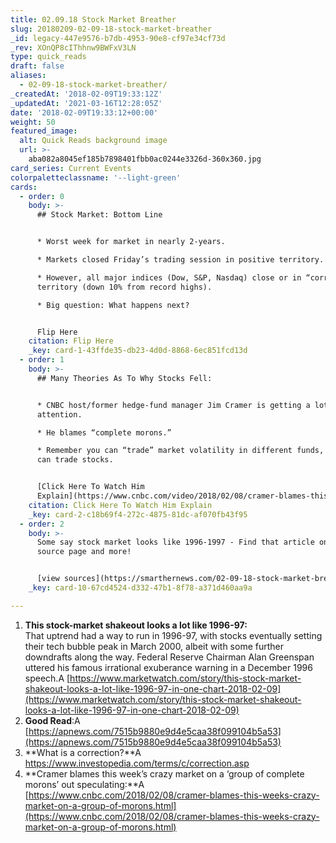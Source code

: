```yaml
---
title: 02.09.18 Stock Market Breather
slug: 20180209-02-09-18-stock-market-breather
_id: legacy-447e9576-b7db-4953-90e8-cf97e34cf73d
_rev: XOnQP8cIThhnw9BWFxV3LN
type: quick_reads
draft: false
aliases:
  - 02-09-18-stock-market-breather/
_createdAt: '2018-02-09T19:33:12Z'
_updatedAt: '2021-03-16T12:28:05Z'
date: '2018-02-09T19:33:12+00:00'
weight: 50
featured_image:
  alt: Quick Reads background image
  url: >-
    aba082a8045ef185b7898401fbb0ac0244e3326d-360x360.jpg
card_series: Current Events
colorpaletteclassname: '--light-green'
cards:
  - order: 0
    body: >-
      ## Stock Market: Bottom Line


      * Worst week for market in nearly 2-years.

      * Markets closed Friday’s trading session in positive territory.

      * However, all major indices (Dow, S&P, Nasdaq) close or in “correction”
      territory (down 10% from record highs).

      * Big question: What happens next?


      Flip Here
    citation: Flip Here
    _key: card-1-43ffde35-db23-4d0d-8868-6ec851fcd13d
  - order: 1
    body: >-
      ## Many Theories As To Why Stocks Fell:


      * CNBC host/former hedge-fund manager Jim Cramer is getting a lot of
      attention.

      * He blames “complete morons.”

      * Remember you can “trade” market volatility in different funds, like you
      can trade stocks.


      [Click Here To Watch Him
      Explain](https://www.cnbc.com/video/2018/02/08/cramer-blames-this-weeks-crazy-market-on-a-group-of-complete-morons.html)
    citation: Click Here To Watch Him Explain
    _key: card-2-c18b69f4-272c-4875-81dc-af070fb43f95
  - order: 2
    body: >-
      Some say stock market looks like 1996-1997 - Find that article on our
      source page and more!


      [view sources](https://smarthernews.com/02-09-18-stock-market-breather/)
    _key: card-10-67cd4524-d332-47b1-8f78-a371d460aa9a

---
```

1. **This stock-market shakeout looks a lot like 1996-97:**  
That uptrend had a way to run in 1996-97, with stocks eventually setting their tech bubble peak in March 2000, albeit with some further downdrafts along the way. Federal Reserve Chairman Alan Greenspan uttered his famous irrational exuberance warning in a December 1996 speech.A [https://www.marketwatch.com/story/this-stock-market-shakeout-looks-a-lot-like-1996-97-in-one-chart-2018-02-09](https://www.marketwatch.com/story/this-stock-market-shakeout-looks-a-lot-like-1996-97-in-one-chart-2018-02-09)
2. **Good Read**:A [https://apnews.com/7515b9880e9d4e5caa38f099104b5a53](https://apnews.com/7515b9880e9d4e5caa38f099104b5a53)
3. **What is a correction?**A https://www.investopedia.com/terms/c/correction.asp
4. **Cramer blames this week’s crazy market on a ‘group of complete morons’ out speculating:**A [https://www.cnbc.com/2018/02/08/cramer-blames-this-weeks-crazy-market-on-a-group-of-morons.html](https://www.cnbc.com/2018/02/08/cramer-blames-this-weeks-crazy-market-on-a-group-of-morons.html)